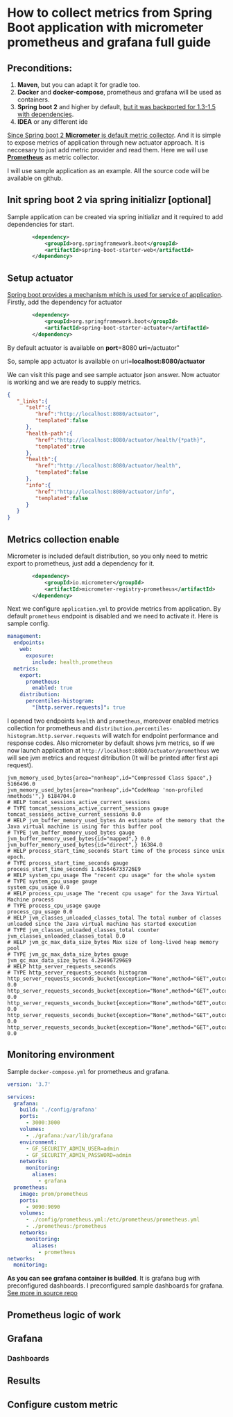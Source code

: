 # How to collect metrics from Spring Boot application with micrometer prometheus and grafana full guide

## Preconditions:
1. __Maven__, but you can adapt it for gradle too.
2. __Docker__ and __docker-compose__, prometheus and grafana will be used as containers.
3. __Spring boot 2__ and higher by default, [but it was backported for 1.3-1.5 with dependencies](https://spring.io/blog/2018/03/16/micrometer-spring-boot-2-s-new-application-metrics-collector#what-is-it).
4. __IDEA__ or any different ide

[Since Spring boot 2 __Micrometer__ is default metric collector](https://spring.io/blog/2018/03/16/micrometer-spring-boot-2-s-new-application-metrics-collector). 
And it is simple to expose metrics of application through new actuator approach. It is neccesary to just add metric provider and read them. Here we will use [__Prometheus__](https://prometheus.io/) as metric collector. 

I will use sample application as an example. All the source code will be available on github.

## Init spring boot 2 via spring initializr [optional]
Sample application can be created via spring initializr and it required to add dependencies for start.
```xml
        <dependency>
            <groupId>org.springframework.boot</groupId>
            <artifactId>spring-boot-starter-web</artifactId>
        </dependency>
```

## Setup actuator
[Spring boot provides a mechanism which is used for service of application](https://docs.spring.io/spring-boot/docs/current/reference/html/production-ready-features.html).
Firstly, add the dependency for actuator
```xml
        <dependency>
            <groupId>org.springframework.boot</groupId>
            <artifactId>spring-boot-starter-actuator</artifactId>
        </dependency>
```
By default actuator is available on __port__=8080 __uri__=/actuator"

So, sample app actuator is available on uri=__localhost:8080/actuator__

We can visit this page and see sample actuator json answer. Now actuator is working and we are ready to supply metrics.
```json
{
   "_links":{
      "self":{
         "href":"http://localhost:8080/actuator",
         "templated":false
      },
      "health-path":{
         "href":"http://localhost:8080/actuator/health/{*path}",
         "templated":true
      },
      "health":{
         "href":"http://localhost:8080/actuator/health",
         "templated":false
      },
      "info":{
         "href":"http://localhost:8080/actuator/info",
         "templated":false
      }
   }
}
```

## Metrics collection enable
Micrometer is included default distribution, so you only need to metric export to prometheus, just add a dependency for it.
```xml
        <dependency>
            <groupId>io.micrometer</groupId>
            <artifactId>micrometer-registry-prometheus</artifactId>
        </dependency>
```
Next we configure `application.yml` to provide metrics from application.
By default `prometheus` endpoint is disabled and we need to activate it.
Here is sample config.
```yml
management:
  endpoints:
    web:
      exposure:
        include: health,prometheus
  metrics:
    export:
      prometheus:
        enabled: true
    distribution:
      percentiles-histogram:
        "[http.server.requests]": true
```
I opened two endpoints `health` and `prometheus`, moreover enabled metrics collection for prometheus and `distribution.percentiles-histogram.http.server.requests` will watch for endpoint performance and response codes. Also micrometer by default shows jvm metrics, so if we now launch application at `http://localhost:8080/actuator/prometheus` we will see jvm metrics and request ditribution (It will be printed after first api request).
```
jvm_memory_used_bytes{area="nonheap",id="Compressed Class Space",} 5166496.0
jvm_memory_used_bytes{area="nonheap",id="CodeHeap 'non-profiled nmethods'",} 6184704.0
# HELP tomcat_sessions_active_current_sessions  
# TYPE tomcat_sessions_active_current_sessions gauge
tomcat_sessions_active_current_sessions 0.0
# HELP jvm_buffer_memory_used_bytes An estimate of the memory that the Java virtual machine is using for this buffer pool
# TYPE jvm_buffer_memory_used_bytes gauge
jvm_buffer_memory_used_bytes{id="mapped",} 0.0
jvm_buffer_memory_used_bytes{id="direct",} 16384.0
# HELP process_start_time_seconds Start time of the process since unix epoch.
# TYPE process_start_time_seconds gauge
process_start_time_seconds 1.615646733726E9
# HELP system_cpu_usage The "recent cpu usage" for the whole system
# TYPE system_cpu_usage gauge
system_cpu_usage 0.0
# HELP process_cpu_usage The "recent cpu usage" for the Java Virtual Machine process
# TYPE process_cpu_usage gauge
process_cpu_usage 0.0
# HELP jvm_classes_unloaded_classes_total The total number of classes unloaded since the Java virtual machine has started execution
# TYPE jvm_classes_unloaded_classes_total counter
jvm_classes_unloaded_classes_total 0.0
# HELP jvm_gc_max_data_size_bytes Max size of long-lived heap memory pool
# TYPE jvm_gc_max_data_size_bytes gauge
jvm_gc_max_data_size_bytes 4.294967296E9
# HELP http_server_requests_seconds  
# TYPE http_server_requests_seconds histogram
http_server_requests_seconds_bucket{exception="None",method="GET",outcome="SUCCESS",status="200",uri="/actuator",le="0.002446676",} 0.0
http_server_requests_seconds_bucket{exception="None",method="GET",outcome="SUCCESS",status="200",uri="/actuator",le="0.002796201",} 0.0
http_server_requests_seconds_bucket{exception="None",method="GET",outcome="SUCCESS",status="200",uri="/actuator",le="0.003145726",} 0.0
http_server_requests_seconds_bucket{exception="None",method="GET",outcome="SUCCESS",status="200",uri="/actuator",le="0.003495251",} 0.0
http_server_requests_seconds_bucket{exception="None",method="GET",outcome="SUCCESS",status="200",uri="/actuator",le="0.003844776",} 0.0
```

## Monitoring environment
Sample `docker-compose.yml` for prometheus and grafana. 
```yml
version: '3.7'

services:
  grafana:
    build: './config/grafana'
    ports:
      - 3000:3000
    volumes:
      - ./grafana:/var/lib/grafana
    environment:
      - GF_SECURITY_ADMIN_USER=admin
      - GF_SECURITY_ADMIN_PASSWORD=admin
    networks:
      monitoring:
        aliases:
          - grafana
  prometheus:
    image: prom/prometheus
    ports:
      - 9090:9090
    volumes:
      - ./config/prometheus.yml:/etc/prometheus/prometheus.yml
      - ./prometheus:/prometheus
    networks:
      monitoring:
        aliases:
          - prometheus
networks:
  monitoring:
```
__As you can see grafana container is builded__. It is grafana bug with preconfigured dashboards. I preconfigured sample dashboards for grafana. [See more in source repo](https://github.com/Kirya522/medium-posts/tree/main/spring-metrics)
## Prometheus logic of work

## Grafana
### Dashboards

## Results


## Configure custom metric

